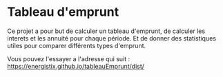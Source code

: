 # Tableau d'emprunt
Ce projet a pour but de calculer un tableau d'emprunt, de calculer les interets et les annuité pour chaque période. Et de donner des statistiques utiles pour comparer différents types d'emprunt.  


Vous pouvez l'essayer a l'adresse qui suit :  
https://energistix.github.io/tableauEmprunt/dist/
